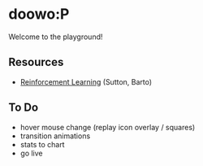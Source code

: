 # doowo:P
Welcome to the playground!

## Resources
- [Reinforcement Learning](http://incompleteideas.net/book/bookdraft2017nov5.pdf) (Sutton, Barto)

## To Do
- hover mouse change (replay icon overlay / squares)
- transition animations
- stats to chart
- go live
